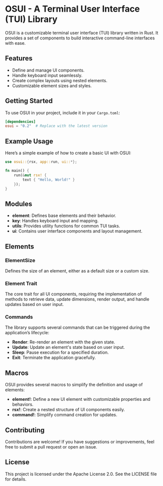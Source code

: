 # OSUI - A Terminal User Interface (TUI) Library

OSUI is a customizable terminal user interface (TUI) library written in Rust. It provides a set of components to build interactive command-line interfaces with ease.

## Features

- Define and manage UI components.
- Handle keyboard input seamlessly.
- Create complex layouts using nested elements.
- Customizable element sizes and styles.

## Getting Started

To use OSUI in your project, include it in your `Cargo.toml`:

```toml
[dependencies]
osui = "0.2"  # Replace with the latest version
```

## Example Usage

Here’s a simple example of how to create a basic UI with OSUI:

```rust
use osui::{rsx, app::run, ui::*};

fn main() {
    run(&mut rsx! {
        text { "Hello, World!" }
    });
}
```

## Modules

- **element**: Defines base elements and their behavior.
- **key**: Handles keyboard input and mapping.
- **utils**: Provides utility functions for common TUI tasks.
- **ui**: Contains user interface components and layout management.

## Elements

### ElementSize

Defines the size of an element, either as a default size or a custom size.

### Element Trait

The core trait for all UI components, requiring the implementation of methods to retrieve data, update dimensions, render output, and handle updates based on user input.

### Commands

The library supports several commands that can be triggered during the application’s lifecycle:

- **Render**: Re-render an element with the given state.
- **Update**: Update an element's state based on user input.
- **Sleep**: Pause execution for a specified duration.
- **Exit**: Terminate the application gracefully.

## Macros

OSUI provides several macros to simplify the definition and usage of elements:

- **element!**: Define a new UI element with customizable properties and behaviors.
- **rsx!**: Create a nested structure of UI components easily.
- **command!**: Simplify command creation for updates.

## Contributing

Contributions are welcome! If you have suggestions or improvements, feel free to submit a pull request or open an issue.

## License

This project is licensed under the Apache License 2.0. See the LICENSE file for details.
